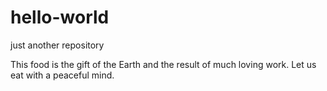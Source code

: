 # hello-world
just another repository

This food is the gift of the Earth and the result of much loving work.
Let us eat with a peaceful mind.
